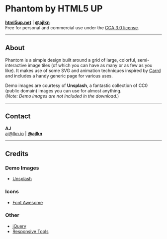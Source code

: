 # Phantom by HTML5 UP

**[html5up.net](https://html5up.net)** | **[@ajlkn](https://twitter.com/ajlkn)**  
Free for personal and commercial use under the [CCA 3.0 license](https://html5up.net/license).

---

## About

Phantom is a simple design built around a grid of large, colorful, semi-interactive image tiles (of which you can have as many or as few as you like). It makes use of some SVG and animation techniques inspired by [Carrd](https://carrd.co) and includes a handy generic page for various uses.

Demo images are courtesy of **Unsplash**, a fantastic collection of CC0 (public domain) images you can use for almost anything.  
(*Note: Demo images are not included in the download.*)

---

## Contact

**AJ**  
[aj@lkn.io](mailto:aj@lkn.io) | **[@ajlkn](https://twitter.com/ajlkn)**

---

## Credits

### Demo Images
- [Unsplash](https://unsplash.com)

### Icons
- [Font Awesome](https://fontawesome.io)

### Other
- [jQuery](https://jquery.com)
- [Responsive Tools](https://github.com/ajlkn/responsive-tools)